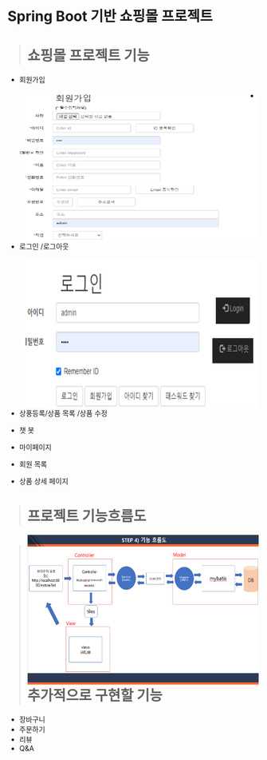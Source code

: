 # Spring Boot 기반 쇼핑몰 프로젝트

> # 쇼핑몰 프로젝트 기능

- 회원가입 

  

  <img src="README.assets/회원가입.png" height="300px" width="700px" align="left">

- 



- 로그인 /로그아웃

  

  <img src="README.assets/로그인화면.png" height="300px" width="700px" align="left">

- 상풍등록/상품 목록 /상품 수정

- 챗 봇

- 마이페이지

- 회원 목록

- 상품 상세 페이지

> # 프로젝트 기능흐름도
>
> <img src="README.assets/기능흐름도.png" height="300px" width="700px" align="left">

> # 추가적으로 구현할 기능

- 장바구니
- 주문하기
- 리뷰
- Q&A
